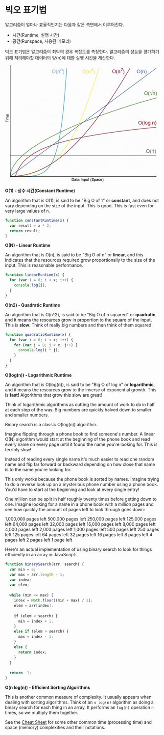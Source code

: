 # 빅오 표기법

알고리즘이 얼마나 효율적인지는 다음과 같은 측면에서 이루어진다.

* 시간\(Runtime, 실행 시간\) 
* 공간\(Runspace, 사용된 메모리\)

빅오 표기법은 알고리즘의 최악의 경우 복잡도를 측정한다. 알고리즘의 성능을 평가하기 위해 처리해야할 데이터의 양\(n\)에 대한 실행 시간을 계산한다.

![Figure: Complexity Curves](../.gitbook/assets/big-o-complexity-curves.jpg)





**O\(1\) - 상수 시간\(Constant Runtime\)**

An algorithm that is O\(1\), is said to be "Big O of 1" or **constant**, and does not vary depending on the size of the input. This is good. This is fast even for very large values of n.

```javascript
function constantRuntime(x) {
  var result = x * 2;
  return result;
}
```

**O\(N\) - Linear Runtime**

An algorithm that is O\(n\), is said to be "Big O of n" or **linear**, and this indicates that the resources required grow proportionally to the size of the input. This is reasonable performance.

```javascript
function linearRuntime(x) {
  for (var i = 0; i < x; i++) {
    console.log(i);
  }
}
```

**O\(n2\) - Quadratic Runtime**

An algorithm that is O\(n^2\), is said to be "Big O of n squared" or **quadratic**, and it means the resources grow in proportion to the square of the input. This is **slow**. Think of really big numbers and then think of them squared.

```javascript
function quadraticRuntime(x) {
  for (var i = 0; i < x; i++) {
    for (var j = 0; j < x; j++) {
      console.log(i * j);
    }
  }
}
```

**O\(log\(n\)\) - Logarithmic Runtime**

An algorithm that is O\(log\(n\)\), is said to be "Big O of log n" or **logarithmic**, and it means the resources grow to the inverse of exponential growth. This is **fast!** Algorithms that grow this slow are great!

Think of logarithmic algorithms as cutting the amount of work to do in half at each step of the way. Big numbers are quickly halved down to smaller and smaller numbers.

Binary search is a classic O\(log\(n\)\) algorithm.

Imagine flipping through a phone book to find someone's number. A linear O\(N\) algorithm would start at the beginning of the phone book and read every name on every page until it found the name you're looking for. This is terribly slow!

Instead of reading every single name it's much easier to read one random name and flip far forward or backward depending on how close that name is to the name you're looking for.

This only works because the phone book is sorted by names. Imagine trying to do a reverse look up on a mysterious phone number using a phone book. You'd have to start at the beginning and look at every single entry!

One million can be split in half roughly twenty times before getting down to one. Imagine looking for a name in a phone book with a million pages and see how quickly the amount of pages left to look through goes down:

1,000,000 pages left 500,000 pages left 250,000 pages left 125,000 pages left 64,000 pages left 32,000 pages left 16,000 pages left 8,000 pages left 4,000 pages left 2,000 pages left 1,000 pages left 500 pages left 250 pages left 125 pages left 64 pages left 32 pages left 16 pages left 8 pages left 4 pages left 2 pages left 1 page left

Here's an actual implementation of using binary search to look for things efficiently in an array in JavaScript:

```javascript
function binarySearch(arr, search) {
  var min = 0;
  var max = arr.length - 1;
  var index;
  var elem;

  while (min <= max) {
    index = Math.floor((min + max) / 2);
    elem = arr[index];

    if (elem < search) {
      min = index + 1;
    }
    else if (elem > search) {
      max = index - 1;
    }
    else {
      return index;
    }
  }

  return -1;
}
```

**O\(n log\(n\)\) - Efficient Sorting Algorithms**

This is another common measure of complexity. It usually appears when dealing with sorting algorithms. Think of an `n log(n)` algorithm as doing a binary search for each thing in an array. It performs an `log(n)` operation `n` times, so we multiply them together.

See the [Cheat Sheet](http://bigocheatsheet.com/) for some other common time \(processing time\) and space \(memory\) complexities and their notations.



